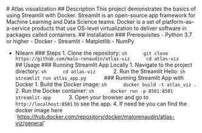 #  Atlas visualization
 
 
 
 # #   D e s c r i p t i o n 
 
 T h i s   p r o j e c t   d e m o n s t r a t e s   t h e   b a s i c s   o f   u s i n g   S t r e a m l i t   w i t h   D o c k e r .   S t r e a m l i t   i s   a n   o p e n - s o u r c e   a p p   f r a m e w o r k   f o r   M a c h i n e   L e a r n i n g   a n d   D a t a   S c i e n c e   t e a m s .   D o c k e r   i s   a   s e t   o f   p l a t f o r m - a s - a - s e r v i c e   p r o d u c t s   t h a t   u s e   O S - l e v e l   v i r t u a l i z a t i o n   t o   d e l i v e r   s o f t w a r e   i n   p a c k a g e s   c a l l e d   c o n t a i n e r s . 
 
 
 
 # #   I n s t a l l a t i o n 
 
 
 
 # # #   P r e r e q u i s i t e s 
 
 -   P y t h o n   3 . 7   o r   h i g h e r 
 
 -   D o c k e r 
 
 -   S t r e a m l i t 
 
 -   Matplotlib
 
 -   N u m P y   

- Nilearn
 
 
 
 # # #   S t e p s 
 
 1 .   C l o n e   t h e   r e p o s i t o r y : 
 
         ` ` ` s h 
 
         g i t   c l o n e  https://github.com/malo-renaudin/atlas-viz
 
         c d   atlas-viz
 
         ` ` ` 
 
 
 
 
 
 # #   U s a g e 
 
 
 
 # # #   R u n n i n g   S t r e a m l i t   A p p   L o c a l l y 
 
 1 .   N a v i g a t e   t o   t h e   p r o j e c t   d i r e c t o r y : 
 
         ` ` ` s h 
 
         c d   atlas-viz
 
         ` ` ` 
 
 
 
 2 .   R u n   t h e   S t r e a m l i t   H e l l o : 
 
         ` ` ` s h 
 
         s t r e a m l i t   r u n   atlas_app.py
 
         ` ` ` 
 
 
 
 # # #   R u n n i n g   S t r e a m l i t   A p p   w i t h   D o c k e r 
 
 1 .   B u i l d   t h e   D o c k e r   i m a g e : 
 
         ` ` ` s h 
 
         d o c k e r   b u i l d   - t   atlas_viz   . 
 
         ` ` ` 
 
 
 
 2 .   R u n   t h e   D o c k e r   c o n t a i n e r : 
 
         ` ` ` s h 
 
         d o c k e r   r u n   - p   8 5 0 1 : 8 5 0 1   s t r e a m l i t - a p p 
 
         ` ` ` 
 
 
 
 3 .   O p e n   y o u r   b r o w s e r   a n d   g o   t o   ` h t t p : / / l o c a l h o s t : 8 5 0 1 `   t o   s e e   t h e   a p p . 
 
 
 
 4 .   I f   n e e d   b e   y o u   c a n   f i n d   t h e   d o c k e r   i m a g e   h e r e   `  https://hub.docker.com/repository/docker/malorenaudin/atlas-viz/general'
 
 
